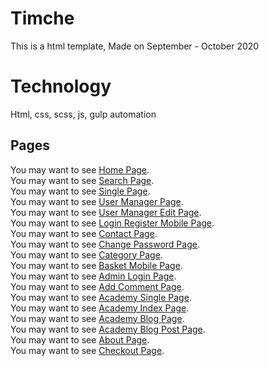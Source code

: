 # Timche
This is a html template, Made on September - October 2020

# Technology
Html, css, scss, js, gulp automation

## Pages
You may want to see [Home Page](https://shayan-ghzl.github.io/timche.html).<br />
You may want to see [Search Page](https://shayan-ghzl.github.io/timche/search.html).<br />
You may want to see [Single Page](https://shayan-ghzl.github.io/timche/single.html).<br />
You may want to see [User Manager Page](https://shayan-ghzl.github.io/timche/user-manager.html).<br />
You may want to see [User Manager Edit Page](https://shayan-ghzl.github.io/timche/user-manager-edit.html).<br />
You may want to see [Login Register Mobile Page](https://shayan-ghzl.github.io/timche/login-register-mobile-page.html).<br />
You may want to see [Contact Page](https://shayan-ghzl.github.io/timche/contact-us.html).<br />
You may want to see [Change Password Page](https://shayan-ghzl.github.io/timche/change-password.html).<br />
You may want to see [Category Page](https://shayan-ghzl.github.io/timche/category.html).<br />
You may want to see [Basket Mobile Page](https://shayan-ghzl.github.io/timche/basket-mobile-page.html).<br />
You may want to see [Admin Login Page](https://shayan-ghzl.github.io/timche/admin-login.html).<br />
You may want to see [Add Comment Page](https://shayan-ghzl.github.io/timche/add-comment.html).<br />
You may want to see [Academy Single Page](https://shayan-ghzl.github.io/timche/academy-single.html).<br />
You may want to see [Academy Index Page](https://shayan-ghzl.github.io/timche/academy-index.html).<br />
You may want to see [Academy Blog Page](https://shayan-ghzl.github.io/timche/academy-blog.html).<br />
You may want to see [Academy Blog Post Page](https://shayan-ghzl.github.io/timche/academy-blog-post.html).<br />
You may want to see [About Page](https://shayan-ghzl.github.io/timche/about-us.html).<br />
You may want to see [Checkout Page](https://shayan-ghzl.github.io/timche/checkout.html).<br />